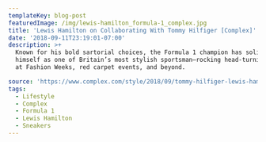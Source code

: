 ```yaml
---
templateKey: blog-post
featuredImage: /img/lewis-hamilton_formula-1_complex.jpg
title: 'Lewis Hamilton on Collaborating With Tommy Hilfiger [Complex]'
date: '2018-09-11T23:19:01-07:00'
description: >+
  Known for his bold sartorial choices, the Formula 1 champion has solidified
  himself as one of Britain’s most stylish sportsman—rocking head-turning ‘fits
  at Fashion Weeks, red carpet events, and beyond.

source: 'https://www.complex.com/style/2018/09/tommy-hilfiger-lewis-hamilton-collection'
tags:
  - Lifestyle
  - Complex
  - Formula 1
  - Lewis Hamilton
  - Sneakers
---
```


